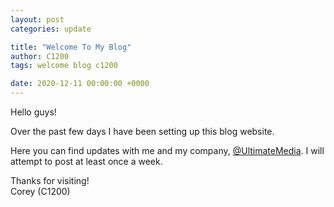 ```yaml
---
layout: post
categories: update

title: "Welcome To My Blog"
author: C1200
tags: welcome blog c1200

date: 2020-12-11 00:00:00 +0000
---
```


Hello guys!

Over the past few days I have been setting up this blog website.

Here you can find updates with me and my company, [@UltimateMedia](/blog/userUltimateMedia). I will attempt to post at least once a week.

Thanks for visiting!<br>
Corey (C1200)